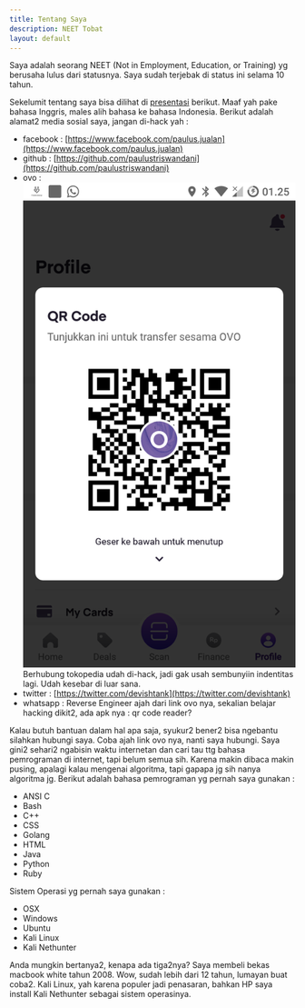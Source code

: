 ```yaml
---
title: Tentang Saya
description: NEET Tobat
layout: default
---
```


Saya adalah seorang NEET (Not in Employment, Education, or Training) yg berusaha lulus dari statusnya. Saya sudah terjebak di status ini selama 10 tahun.

Sekelumit tentang saya bisa dilihat di [presentasi](http://bit.ly/3b8ItzE) berikut. Maaf yah pake bahasa Inggris, males alih bahasa ke bahasa Indonesia. Berikut adalah alamat2 media sosial saya, jangan di-hack yah :
* facebook : [https://www.facebook.com/paulus.jualan](https://www.facebook.com/paulus.jualan)
* github : [https://github.com/paulustriswandani](https://github.com/paulustriswandani)
* ovo : ![ovo](/assets/images/ovo.png)
Berhubung tokopedia udah di-hack, jadi gak usah sembunyiin indentitas lagi. Udah kesebar di luar sana.
* twitter : [https://twitter.com/devishtank](https://twitter.com/devishtank)
* whatsapp : Reverse Engineer ajah dari link ovo nya, sekalian belajar hacking dikit2, ada apk nya : qr code reader?

Kalau butuh bantuan dalam hal apa saja, syukur2 bener2 bisa ngebantu silahkan hubungi saya. Coba ajah link ovo nya, nanti saya hubungi. Saya gini2 sehari2 ngabisin waktu internetan dan cari tau ttg bahasa pemrograman di internet, tapi belum semua sih. Karena makin dibaca makin pusing, apalagi kalau mengenai algoritma, tapi gapapa jg sih nanya algoritma jg. Berikut adalah bahasa pemrograman yg pernah saya gunakan :
* ANSI C
* Bash
* C++
* CSS
* Golang
* HTML
* Java
* Python
* Ruby

Sistem Operasi yg pernah saya gunakan :
* OSX
* Windows
* Ubuntu
* Kali Linux
* Kali Nethunter

Anda mungkin bertanya2, kenapa ada tiga2nya? Saya membeli bekas macbook white tahun 2008. Wow, sudah lebih dari 12 tahun, lumayan buat coba2. Kali Linux, yah karena populer jadi penasaran, bahkan HP saya install Kali Nethunter sebagai sistem operasinya.